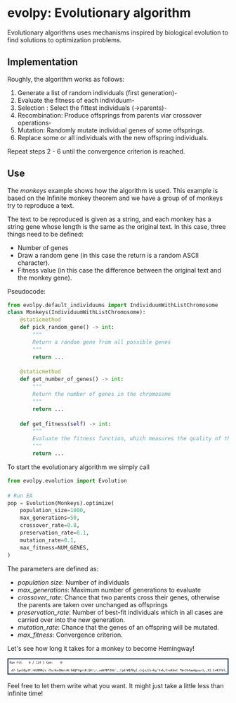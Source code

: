 # evolpy: Evolutionary algorithm

Evolutionary algorithms uses mechanisms inspired by biological
evolution to find solutions to optimization problems.

## Implementation

Roughly, the algorithm works as follows:

1. Generate a list of random individuals (first generation)-
2. Evaluate the fitness of each individuum-
3. Selection : Select the fittest individuals (->parents)-
4. Recombination: Produce offsprings from parents viar crossover operations-
5. Mutation: Randomly mutate individual genes of some offsprings.
6. Replace some or all individuals with the new offspring individuals.

Repeat steps 2 - 6 until the convergence criterion is reached.

## Use

The *monkeys* example shows how the algorithm is used.
This example is based on the Infinite monkey theorem and we have a group of 
of monkeys try to reproduce a text.

The text to be reproduced is given as a string, and each monkey has a string gene whose length is the same as the original text. In this case, three things need to be defined:
- Number of genes
- Draw a random gene (in this case the return is a random ASCII character).
- Fitness value (in this case the difference between the original text and the monkey gene).

Pseudocode:
```python
from evolpy.default_individuums import IndividuumWithListChromosome
class Monkeys(IndividuumWithListChromosome):
    @staticmethod
    def pick_random_gene() -> int:
        """
        Return a random gene from all possible genes
        """
        return ...

    @staticmethod
    def get_number_of_genes() -> int:
        """
        Return the number of genes in the chromosome
        """
        return ...

    def get_fitness(self) -> int:
        """
        Evaluate the fitness function, which measures the quality of the individual.
        """
        return ...
```

To start the evolutionary algorithm we simply call
```python
from evolpy.evolution import Evolution

# Run EA
pop = Evolution(Monkeys).optimize(
    population_size=1000,
    max_generations=50,
    crossover_rate=0.8,
    preservation_rate=0.1,
    mutation_rate=0.1,
    max_fitness=NUM_GENES,
)
```

The parameters are defined as:
- *population size*: Number of individuals
- *max_generations*: Maximum number of generations to evaluate
- *crossover_rate*: Chance that two parents cross their genes, otherwise the parents are taken over unchanged as offsprings
- *preservation_rate*: Number of best-fit individuals which in all cases are carried over into the new generation.
- *mutation_rate*: Chance that the genes of an offspring will be mutated.
- *max_fitness*: Convergence criterion.

Let's see how long it takes for a monkey to become Hemingway!

![Alt text](https://github.com/preiter93/evolpy/blob/main/examples/monkeys.gif?raw=true)

Feel free to let them write what you want. It might just take a little less than infinite time!
